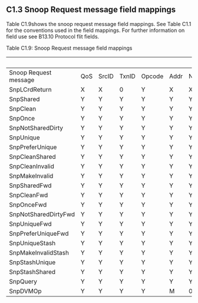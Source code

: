 ## C1.3 Snoop Request message field mappings

Table C1.9shows the snoop request message field mappings. See Table C1.1 for the conventions used in the field mappings. For further information on field use see B13.10 Protocol flit fields.

Table C1.9: Snoop Request message field mappings

|                       |     |       |       |        |      |     |     |             |          |          |      | CF     | CF   | CF       | CF             | CF        | CF      |
|-----------------------|-----|-------|-------|--------|------|-----|-----|-------------|----------|----------|------|--------|------|----------|----------------|-----------|---------|
| Snoop Request message | QoS | SrcID | TxnID | Opcode | Addr | NSE | NS  | DoNotGoToSD | RetToSrc | TraceTag | MPAM | FwdNID | PBHA | FwdTxnID | StashLPIDValid | StashLPID | VMIDExt |
| SnpLCrdReturn         | X   | X     | 0     | Y      | X    | X   | X   | X           | X        | X        | X    | X      | X    | X        | X              | X         | X       |
| SnpShared             | Y   | Y     | Y     | Y      | Y    | Y   | Y   | Y           | Y        | Y        | D    | 0ᵃ     | 0ᵃ   | 0ᵃ       | 0ᵃ             | 0ᵃ        | 0ᵃ      |
| SnpClean              | Y   | Y     | Y     | Y      | Y    | Y   | Y   | Y           | Y        | Y        | D    | 0ᵃ     | 0ᵃ   | 0ᵃ       | 0ᵃ             | 0ᵃ        | 0ᵃ      |
| SnpOnce               | Y   | Y     | Y     | Y      | Y    | Y   | Y   | Y           | Y        | Y        | D    | 0ᵃ     | 0ᵃ   | 0ᵃ       | 0ᵃ             | 0ᵃ        | 0ᵃ      |
| SnpNotSharedDirty     | Y   | Y     | Y     | Y      | Y    | Y   | Y   | Y           | Y        | Y        | D    | 0ᵃ     | 0ᵃ   | 0ᵃ       | 0ᵃ             | 0ᵃ        | 0ᵃ      |
| SnpUnique             | Y   | Y     | Y     | Y      | Y    | Y   | Y   | 1           | Y        | Y        | D    | 0ᵃ     | 0ᵃ   | 0ᵃ       | 0ᵃ             | 0ᵃ        | 0ᵃ      |
| SnpPreferUnique       | Y   | Y     | Y     | Y      | Y    | Y   | Y   | Y           | Y        | Y        | D    | 0ᵃ     | 0ᵃ   | 0ᵃ       | 0ᵃ             | 0ᵃ        | 0ᵃ      |
| SnpCleanShared        | Y   | Y     | Y     | Y      | Y    | Y   | Y   | 1           | 0ᵃ       | Y        | D    | 0ᵃ     | 0ᵃ   | 0ᵃ       | 0ᵃ             | 0ᵃ        | 0ᵃ      |
| SnpCleanInvalid       | Y   | Y     | Y     | Y      | Y    | Y   | Y   | 1           | 0ᵃ       | Y        | D    | 0ᵃ     | 0ᵃ   | 0ᵃ       | 0ᵃ             | 0ᵃ        | 0ᵃ      |
| SnpMakeInvalid        | Y   | Y     | Y     | Y      | Y    | Y   | Y   | 1           | 0ᵃ       | Y        | D    | 0ᵃ     | 0ᵃ   | 0ᵃ       | 0ᵃ             | 0ᵃ        | 0ᵃ      |
| SnpSharedFwd          | Y   | Y     | Y     | Y      | Y    | Y   | Y   | Y           | Y        | Y        | D    | Y      | -    | Y        | -              | -         | -       |
| SnpCleanFwd           | Y   | Y     | Y     | Y      | Y    | Y   | Y   | Y           | Y        | Y        | D    | Y      | -    | Y        | -              | -         | -       |
| SnpOnceFwd            | Y   | Y     | Y     | Y      | Y    | Y   | Y   | Y           | 0ᵃ       | Y        | D    | Y      | -    | Y        | -              | -         | -       |
| SnpNotSharedDirtyFwd  | Y   | Y     | Y     | Y      | Y    | Y   | Y   | Y           | Y        | Y        | D    | Y      | -    | Y        | -              | -         | -       |
| SnpUniqueFwd          | Y   | Y     | Y     | Y      | Y    | Y   | Y   | 1           | 0ᵃ       | Y        | D    | Y      | -    | Y        | -              | -         | -       |
| SnpPreferUniqueFwd    | Y   | Y     | Y     | Y      | Y    | Y   | Y   | Y           | Y        | Y        | D    | Y      | -    | Y        | -              | -         | -       |
| SnpUniqueStash        | Y   | Y     | Y     | Y      | Y    | Y   | Y   | 1           | 0ᵃ       | Y        | Y    | -      | Y    | -        | Y              | Y         | -       |
| SnpMakeInvalidStash   | Y   | Y     | Y     | Y      | Y    | Y   | Y   | 1           | 0ᵃ       | Y        | Y    | -      | Y    | -        | Y              | Y         | -       |
| SnpStashUnique        | Y   | Y     | Y     | Y      | Y    | Y   | Y   | 1           | 0ᵃ       | Y        | Y    | -      | Y    | -        | Y              | Y         | -       |
| SnpStashShared        | Y   | Y     | Y     | Y      | Y    | Y   | Y   | 1           | 0ᵃ       | Y        | Y    | -      | Y    | -        | Y              | Y         | -       |
| SnpQuery              | Y   | Y     | Y     | Y      | Y    | Y   | Y   | 0ᵃ          | 0ᵃ       | Y        | D    | 0ᵃ     | 0ᵃ   | 0ᵃ       | 0ᵃ             | 0ᵃ        | 0ᵃ      |
| SnpDVMOp              | Y   | Y     | Y     | Y      | M    | 0ᵃ  | 0ᵃ  | 0ᵃ          | 0ᵃ       | Y        | 0ᵃ   | M      | M    | -        | -              | -         | Y       |